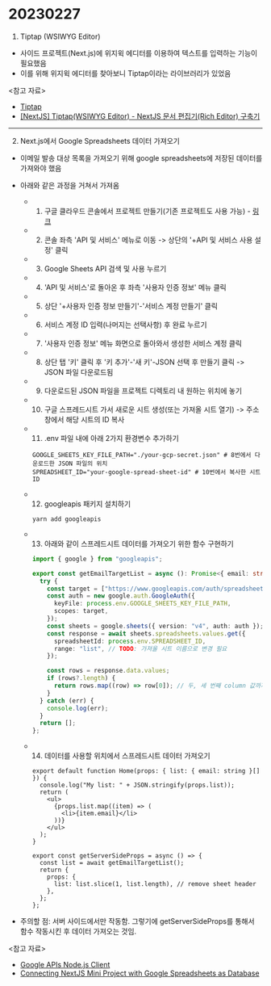 # 20230227

1. Tiptap (WSIWYG Editor)

- 사이드 프로젝트(Next.js)에 위지윅 에디터를 이용하여 텍스트를 입력하는 기능이 필요했음
- 이를 위해 위지윅 에디터를 찾아보니 Tiptap이라는 라이브러리가 있었음

<참고 자료>

- [Tiptap](https://tiptap.dev/)
- [[NextJS] Tiptap(WSIWYG Editor) - NextJS 문서 편집기(Rich Editor) 구축기](https://ryuhojin.tistory.com/14)

---

2. Next.js에서 Google Spreadsheets 데이터 가져오기

- 이메일 발송 대상 목록을 가져오기 위해 google spreadsheets에 저장된 데이터를 가져와야 했음
- 아래와 같은 과정을 거쳐서 가져옴

  - 1. 구글 클라우드 콘솔에서 프로젝트 만들기(기존 프로젝트도 사용 가능) - [링크](https://console.cloud.google.com/projectcreate)
  - 2. 콘솔 좌측 'API 및 서비스' 메뉴로 이동 -> 상단의 '+API 및 서비스 사용 설정' 클릭
  - 3. Google Sheets API 검색 및 사용 누르기
  - 4. 'API 및 서비스'로 돌아온 후 좌측 '사용자 인증 정보' 메뉴 클릭
  - 5. 상단 '+사용자 인증 정보 만들기'-'서비스 계정 만들기' 클릭
  - 6. 서비스 계정 ID 입력(나머지는 선택사항) 후 완료 누르기
  - 7. '사용자 인증 정보' 메뉴 화면으로 돌아와서 생성한 서비스 계정 클릭
  - 8. 상단 탭 '키' 클릭 후 '키 추가'-'새 키'-JSON 선택 후 만들기 클릭 -> JSON 파일 다운로드됨
  - 9. 다운로드된 JSON 파일을 프로젝트 디렉토리 내 원하는 위치에 놓기
  - 10. 구글 스프레드시트 가서 새로운 시트 생성(또는 가져올 시트 열기) -> 주소창에서 해당 시트의 ID 복사
  - 11. .env 파일 내에 아래 2가지 환경변수 추가하기
    ```
    GOOGLE_SHEETS_KEY_FILE_PATH="./your-gcp-secret.json" # 8번에서 다운로드한 JSON 파일의 위치
    SPREADSHEET_ID="your-google-spread-sheet-id" # 10번에서 복사한 시트 ID
    ```
  - 12. googleapis 패키지 설치하기
    ```
    yarn add googleapis
    ```
  - 13. 아래와 같이 스프레드시트 데이터를 가져오기 위한 함수 구현하기

    ```ts
    import { google } from "googleapis";

    export const getEmailTargetList = async (): Promise<{ email: string }[]> => {
      try {
        const target = ["https://www.googleapis.com/auth/spreadsheets.readonly"];
        const auth = new google.auth.GoogleAuth({
          keyFile: process.env.GOOGLE_SHEETS_KEY_FILE_PATH,
          scopes: target,
        });
        const sheets = google.sheets({ version: "v4", auth: auth });
        const response = await sheets.spreadsheets.values.get({
          spreadsheetId: process.env.SPREADSHEET_ID,
          range: "list", // TODO: 가져올 시트 이름으로 변경 필요
        });

        const rows = response.data.values;
        if (rows?.length) {
          return rows.map((row) => row[0]); // 두, 세 번째 column 값까지 가져오려면 row[1], row[2] 이런 식으로 가져오기 가능
        }
      } catch (err) {
        console.log(err);
      }
      return [];
    };
    ```

  - 14. 데이터를 사용할 위치에서 스프레드시트 데이터 가져오기

    ```tsx
    export default function Home(props: { list: { email: string }[] }) {
      console.log("My list: " + JSON.stringify(props.list));
      return (
        <ul>
          {props.list.map((item) => (
            <li>{item.email}</li>
          ))}
        </ul>
      );
    }

    export const getServerSideProps = async () => {
      const list = await getEmailTargetList();
      return {
        props: {
          list: list.slice(1, list.length), // remove sheet header
        },
      };
    };
    ```

- 주의할 점: 서버 사이드에서만 작동함. 그렇기에 getServerSideProps를 통해서 함수 작동시킨 후 데이터 가져오는 것임.

<참고 자료>

- [Google APIs Node.js Client](https://www.npmjs.com/package/googleapis)
- [Connecting NextJS Mini Project with Google Spreadsheets as Database](https://dev.to/frasnym/connecting-your-nextjs-mini-project-with-google-spreadsheets-as-database-1o2d)
